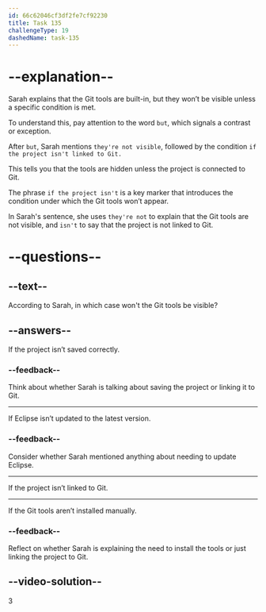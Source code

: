 ```yaml
---
id: 66c62046cf3df2fe7cf92230
title: Task 135
challengeType: 19
dashedName: task-135
---
```


<!-- Audio Reference:
Sarah: Yes, they are, but they're not visible if the project isn't linked to Git. -->

# --explanation--

Sarah explains that the Git tools are built-in, but they won’t be visible unless a specific condition is met. 

To understand this, pay attention to the word `but`, which signals a contrast or exception. 

After `but`, Sarah mentions `they're not visible`, followed by the condition `if the project isn't linked to Git.` 

This tells you that the tools are hidden unless the project is connected to Git. 

The phrase `if the project isn't` is a key marker that introduces the condition under which the Git tools won’t appear.

In Sarah's sentence, she uses `they're not` to explain that the Git tools are not visible, and `isn't` to say that the project is not linked to Git.

# --questions--

## --text--

According to Sarah, in which case won't the Git tools be visible?

## --answers--

If the project isn’t saved correctly.

### --feedback--

Think about whether Sarah is talking about saving the project or linking it to Git.

---

If Eclipse isn’t updated to the latest version.

### --feedback--

Consider whether Sarah mentioned anything about needing to update Eclipse.

---

If the project isn’t linked to Git.

---

If the Git tools aren’t installed manually.

### --feedback--

Reflect on whether Sarah is explaining the need to install the tools or just linking the project to Git.
  
## --video-solution--

3
